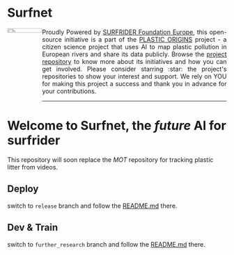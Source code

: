 <h1 align="left">Surfnet</h1>

<a href="https://www.plasticorigins.eu/"><img width="80px" src="https://github.com/surfriderfoundationeurope/The-Plastic-Origins-Project/blob/master/assets/PlasticOrigins_logo.png" width="5%" height="5%" align="left" hspace="0" vspace="0"></a>

  <p align="justify">Proudly Powered by <a href="https://surfrider.eu/">SURFRIDER Foundation Europe</a>, this open-source initiative is a part of the <a href="https://www.plasticorigins.eu/">PLASTIC ORIGINS</a> project - a citizen science project that uses AI to map plastic pollution in European rivers and share its data publicly. Browse the <a href="https://github.com/surfriderfoundationeurope/The-Plastic-Origins-Project">project repository</a> to know more about its initiatives and how you can get involved. Please consider starring :star: the project's repositories to show your interest and support. We rely on YOU for making this project a success and thank you in advance for your contributions.</p>

_________________

# Welcome to Surfnet, the *future* AI for surfrider

This repository will soon replace the *MOT* repository for tracking plastic litter from videos.

## Deploy  

switch to `release` branch and follow the [README.md](https://github.com/surfriderfoundationeurope/surfnet/tree/release) there.

## Dev & Train

switch to `further_research` branch and follow the [README.md](https://github.com/surfriderfoundationeurope/surfnet/tree/further_research) there.
